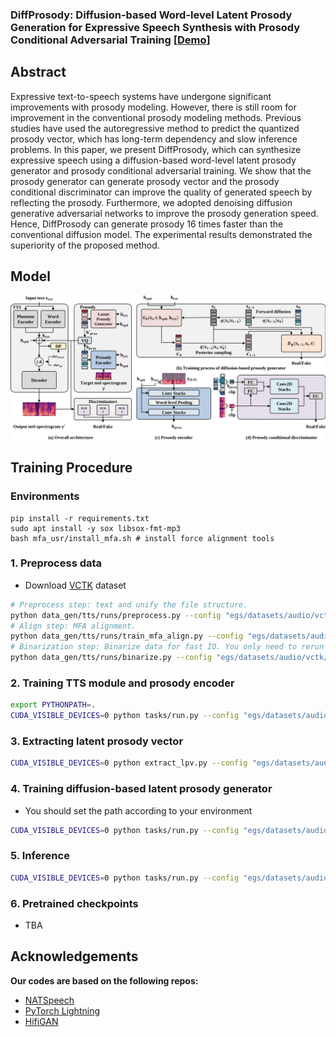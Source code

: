 ### DiffProsody: Diffusion-based Word-level Latent Prosody Generation for Expressive Speech Synthesis with Prosody Conditional Adversarial Training [[Demo](https://diffprosody.github.io/)]

## Abstract

Expressive text-to-speech systems have undergone significant improvements with prosody modeling. However, there is still room for improvement in the conventional prosody modeling methods. Previous studies have used the autoregressive method to predict the quantized prosody vector, which has long-term dependency and slow inference problems. In this paper, we present DiffProsody, which can synthesize expressive speech using a diffusion-based word-level latent prosody generator and prosody conditional adversarial training. We show that the prosody generator can generate prosody vector and the prosody conditional discriminator can improve the quality of generated speech by reflecting the prosody. Furthermore, we adopted denoising diffusion generative adversarial networks to improve the prosody generation speed. Hence, DiffProsody can generate prosody 16 times faster than the conventional diffusion model. The experimental results demonstrated the superiority of the proposed method.

## Model
![image](assets/model.png)

## Training Procedure
### Environments
```
pip install -r requirements.txt
sudo apt install -y sox libsox-fmt-mp3
bash mfa_usr/install_mfa.sh # install force alignment tools
```

### 1. Preprocess data

- Download [VCTK](https://datashare.ed.ac.uk/handle/10283/2651) dataset

```bash
# Preprocess step: text and unify the file structure.
python data_gen/tts/runs/preprocess.py --config "egs/datasets/audio/vctk/diffprosody.yaml"
# Align step: MFA alignment.
python data_gen/tts/runs/train_mfa_align.py --config "egs/datasets/audio/vctk/diffprosody.yaml"
# Binarization step: Binarize data for fast IO. You only need to rerun this line when running different task if you have `preprocess`ed and `align`ed the dataset before.
python data_gen/tts/runs/binarize.py --config "egs/datasets/audio/vctk/diffprosody.yaml"
```

### 2. Training TTS module and prosody encoder  
```bash
export PYTHONPATH=.
CUDA_VISIBLE_DEVICES=0 python tasks/run.py --config "egs/datasets/audio/vctk/dp.yaml" --exp_name "DiffProsody"
```

### 3. Extracting latent prosody vector 
```bash
CUDA_VISIBLE_DEVICES=0 python extract_lpv.py --config "egs/datasets/audio/vctk/dp.yaml" --exp_name "DiffProsody"
```

### 4. Training diffusion-based latent prosody generator
- You should set the path according to your environment
```bash
CUDA_VISIBLE_DEVICES=0 python tasks/run.py --config "egs/datasets/audio/vctk/dpg.yaml" --exp_name "DiffProsodyGenerator" --reset --hparams="tts_model=/{ckpt dir}/DiffProsody"
```

### 5. Inference

```bash
CUDA_VISIBLE_DEVICES=0 python tasks/run.py --config "egs/datasets/audio/vctk/dpg.yaml" --exp_name "DiffProsodyGenerator" --infer --hparams="tts_model=/{ckpt dir}/DiffProsody"
```

### 6. Pretrained checkpoints
- TBA
<!-- - TTS module trained on 160k [[Download]](https://works.do/xsBlIw8)
- Diffusion-based prosody generator trained on 320k [[Download]](https://works.do/5CAF6E0) -->

## Acknowledgements
**Our codes are based on the following repos:**
* [NATSpeech](https://github.com/NATSpeech/NATSpeech)
* [PyTorch Lightning](https://github.com/PyTorchLightning/pytorch-lightning)
* [HifiGAN](https://github.com/jik876/hifi-gan)
